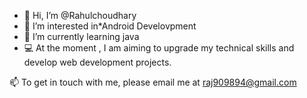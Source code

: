 - 👋 Hi, I’m @Rahulchoudhary
- 👀 I’m interested in*Android Develovpment
- 🌱 I’m currently learning java
- 💻 At the moment , I am aiming to upgrade my technical skills and develop web development projects.

📫 To get in touch with me, please email me at raj909894@gmail.com


